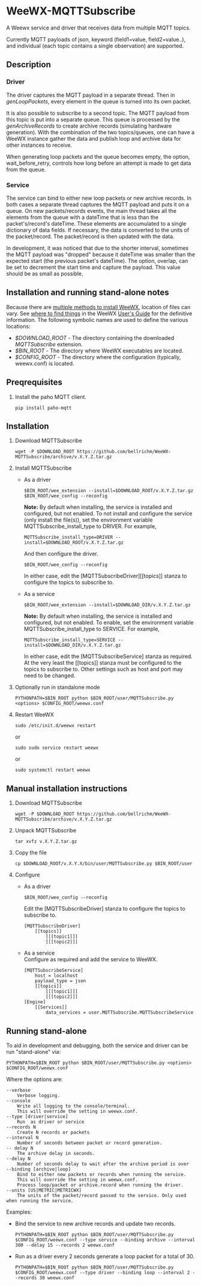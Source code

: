 # WeeWX-MQTTSubscribe
A Weewx service and driver that receives data from multiple MQTT topics.

Currently MQTT payloads of json, keyword (field1=value, field2=value..), and individual (each topic contains a single observation) are supported. 

## Description
### **Driver** ### 
The driver captures the MQTT payload in a separate thread. Then in *genLoopPackets*, every element in the queue is turned into its own packet. 

It is also possible to subscribe to a second topic. The MQTT payload from this topic is put into a separate queue. This queue is processed by the *genArchiveRecords* to create archive records (simulating hardware generation). With the combination of the two topics/queues, one can have a WeeWX instance gather the data and publish loop and archive data for other instances to receive.

When generating loop packets and the queue becomes empty, the option, wait_before_retry, controls how long before an attempt is made to get data from the queue.
### **Service**
The service can bind to either new loop packets or new archive records. In both cases a separate thread captures the MQTT payload and puts it on a queue. On new packets/records events, the main thread takes all the elements from the queue with a dateTime that is less than the packet's/record's dateTime. These elements are accumulated to a single dictionary of data fields. If necessary, the data is converted to the units of the packet/record. The packet/record is then updated with the data.

In development, it was noticed that due to the shorter interval, sometimes the MQTT payload was "dropped" because it dateTime was smaller than the expected start (the previous packet's dateTime). The option, overlap, can be set to decrement the start time and capture the payload. This value should be as small as possible.

## Installation and running stand-alone notes
Because there are [multiple methods to install WeeWX](http://weewx.com/docs/usersguide.htm#installation_methods), location of files can vary. See [where to find things](http://weewx.com/docs/usersguide.htm#Where_to_find_things) in the WeeWX [User's Guide](http://weewx.com/docs/usersguide.htm") for the definitive information. The following symbolic names are used to define the various locations:

* *$DOWNLOAD_ROOT* - The directory containing the downloaded *MQTTSubscribe* extension.
* *$BIN_ROOT* - The directory where WeeWX executables are located. 
* *$CONFIG_ROOT* - The directory where the configuration (typically, weewx.conf) is located.

## Preqrequisites
1. Install the paho MQTT client.

    ```
    pip install paho-mqtt
    ```

## Installation
1. Download MQTTSubscribe

    ```
    wget -P $DOWNLOAD_ROOT https://github.com/bellrichm/WeeWX-MQTTSubscribe/archive/v.X.Y.Z.tar.gz
    ```
2. Install MQTTSubscribe
    * As a driver
    
        ```
        $BIN_ROOT/wee_extension --install=$DOWNLOAD_ROOT/v.X.Y.Z.tar.gz
        $BIN_ROOT/wee_config --reconfig
        ```
        
        **Note:** By default when installing, the service is installed and configured, but not enabled. 
        To not install and configure the service (only install the file(s)), 
        set the environment variable MQTTSubscribe_install_type to DRIVER. For example,
        
        ```
        MQTTSubscribe_install_type=DRIVER --install=$DOWNLOAD_ROOT/v.X.Y.Z.tar.gz
        ```
        
        And then configure the driver.
        
        ```
        $BIN_ROOT/wee_config --reconfig
        ```
        In either case, edit the [MQTTSubscribeDriver][\[topics\]] stanza to configure the topics to subscribe to.
    
    * As a service
    
        ```
        $BIN_ROOT/wee_extension --install=$DOWNLOAD_DIR/v.X.Y.Z.tar.gz
        ```
        
        **Note:** By default when installing, the service is installed and configured, but not enabled. 
        To enable, set the environment variable MQTTSubscribe_install_type to SERVICE. For example,
        
        ```
        MQTTSubscribe_install_type=SERVICE --install=$DOWNLOAD_DIR/v.X.Y.Z.tar.gz
        ```
        
        In either case, edit the [MQTTSubscribeService] stanza as required.
        At the very least the [\[topics\]] stanza must be configured to the topics to subscribe to. 
        Other settings such as host and port may need to be changed.
            
3. Optionally run in standalone mode

    ```
    PYTHONPATH=$BIN_ROOT python $BIN_ROOT/user/MQTTSubscribe.py <options> $CONFIG_ROOT/weewx.conf
    ```
4. Restart WeeWX 

    ```
    sudo /etc/init.d/weewx restart
    ```
    
    or
    
    ```
    sudo sudo service restart weewx
    ```
    
    or 
    
    ``` 
    sudo systemctl restart weewx
    ```

## Manual installation instructions
1. Download MQTTSubscribe

    ```
    wget -P $DOWNLOAD_ROOT https://github.com/bellrichm/WeeWX-MQTTSubscribe/archive/v.X.Y.Z.tar.gz
    ```
2. Unpack MQTTSubscribe

    ```
    tar xvfz v.X.Y.Z.tar.gz
    ```
3. Copy the file

    ```
    cp $DOWNLOAD_ROOT/v.X.Y.X/bin/user/MQTTSubscribe.py $BIN_ROOT/user
    ```
4. Configure
    * As a driver
    
        ```
        $BIN_ROOT/wee_config --reconfig
        ```
        Edit the [MQTTSubscribeDriver] stanza to configure the topics to subscribe to.
        
        ```
        [MQTTSubscribeDriver]
            [[topics]]
                [[[topic1]]]
                [[[topic2]]]
         ```

    * As a service    
        Configure as required and add the service to WeeWX. 
        
        ```
        [MQTTSubscribeService]
            host = localhost
            payload_type = json
            [[topics]]
                [[[topic1]]]
                [[[topic2]]]
        [Engine]
            [[Services]]
                data_services = user.MQTTSubscribe.MQTTSubscribeService
         ```
## Running stand-alone 
To aid in development and debugging, both the service and driver can be run "stand-alone" via:

```
PYTHONPATH=$BIN_ROOT python $BIN_ROOT/user/MQTTSubscribe.py <options> $CONFIG_ROOT/weewx.conf
```

Where the options are:

```
--verbose 
    Verbose logging.
--console
    Write all logging to the console/terminal.
    This will override the setting in weewx.conf.
--type [driver|service] 
    Run  as driver or service
--records N
    Create N records or packets
--interval N
    Number of seconds between packet or record generation.
-- delay N
    The archive delay in seconds.
--delay N
    Number of seconds delay to wait after the archive period is over
--binding [archive|loop]
    Bind to either new packets or records when running the service. 
    This will override the setting in weewx.conf.
    Process loop/packet or archive.record when running the driver.
--units [US|METRIC|METRICWX]
    The units of the packet/record passed to the service. Only used when running the service.
```

Examples:

* Bind the service to new archive records and update two records.

    ```
    PYTHONPATH=$BIN_ROOT python $BIN_ROOT/user/MQTTSubscribe.py $CONFIG_ROOT/weewx.conf --type service --binding archive --interval 300 --delay 15 --records 2 weewx.conf
    ```

* Run as a driver every 2 seconds generate a loop packet for a total of 30.


    ```
    PYTHONPATH=$BIN_ROOT python $BIN_ROOT/user/MQTTSubscribe.py $CONFIG_ROOT/weewx.conf --type driver --binding loop --interval 2 --records 30 weewx.conf
    ```
     
